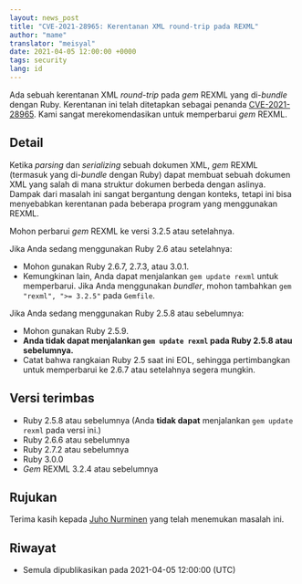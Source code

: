 ```yaml
---
layout: news_post
title: "CVE-2021-28965: Kerentanan XML round-trip pada REXML"
author: "mame"
translator: "meisyal"
date: 2021-04-05 12:00:00 +0000
tags: security
lang: id
---
```


Ada sebuah kerentanan XML *round-trip* pada *gem* REXML yang di-*bundle*
dengan Ruby. Kerentanan ini telah ditetapkan sebagai penanda
[CVE-2021-28965](https://cve.mitre.org/cgi-bin/cvename.cgi?name=CVE-2021-28965).
Kami sangat merekomendasikan untuk memperbarui *gem* REXML.

## Detail

Ketika *parsing* dan *serializing* sebuah dokumen XML, *gem* REXML (termasuk
yang di-*bundle* dengan Ruby) dapat membuat sebuah dokumen XML yang salah
di mana struktur dokumen berbeda dengan aslinya. Dampak dari masalah ini sangat
bergantung dengan konteks, tetapi ini bisa menyebabkan kerentanan pada beberapa
program yang menggunakan REXML.

Mohon perbarui *gem* REXML ke versi 3.2.5 atau setelahnya.

Jika Anda sedang menggunakan Ruby 2.6 atau setelahnya:

* Mohon gunakan Ruby 2.6.7, 2.7.3, atau 3.0.1.
* Kemungkinan lain, Anda dapat menjalankan `gem update rexml` untuk memperbarui. Jika Anda menggunakan *bundler*, mohon tambahkan `gem "rexml", ">= 3.2.5"` pada `Gemfile`.

Jika Anda sedang menggunakan Ruby 2.5.8 atau sebelumnya:

* Mohon gunakan Ruby 2.5.9.
* <strong>Anda tidak dapat menjalankan `gem update rexml` pada Ruby 2.5.8 atau sebelumnya.</strong>
* Catat bahwa rangkaian Ruby 2.5 saat ini EOL, sehingga pertimbangkan untuk memperbarui ke 2.6.7 atau setelahnya segera mungkin.

## Versi terimbas

* Ruby 2.5.8 atau sebelumnya (Anda <strong>tidak dapat</strong> menjalankan `gem update rexml` pada versi ini.)
* Ruby 2.6.6 atau sebelumnya
* Ruby 2.7.2 atau sebelumnya
* Ruby 3.0.0
* *Gem* REXML 3.2.4 atau sebelumnya

## Rujukan

Terima kasih kepada [Juho Nurminen](https://hackerone.com/jupenur) yang telah menemukan masalah ini.

## Riwayat

* Semula dipublikasikan pada 2021-04-05 12:00:00 (UTC)
